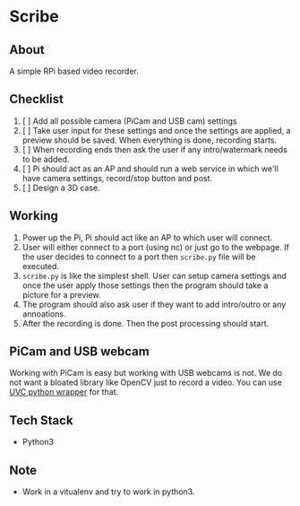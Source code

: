 # Scribe
## About
A simple RPi based video recorder.

## Checklist
1. [ ] Add all possible camera (PiCam and USB cam) settings
2. [ ] Take user input for these settings and once the settings are applied, a preview should be saved. When
 		everything is done, recording starts.
3. [ ] When recording ends then ask the user if any intro/watermark needs to be added.
4. [ ] Pi should act as an AP and should run a web service in which we'll have camera settings, record/stop
		button and post.
5. [ ] Design a 3D case.

## Working
1. Power up the Pi, Pi should act like an AP to which user will connect.
2. User will either connect to a port (using nc) or just go to the webpage. If the user decides to connect to a port then `scribe.py` file will be executed.
3. `scribe.py` is like the simplest shell. User can setup camera settings and once the user apply those settings then the program should take a picture for a preview.
4. The program should also ask user if they want to add intro/outro or any annoations.
5. After the recording is done. Then the post processing should start.

## PiCam and USB webcam
Working with PiCam is easy but working with USB webcams is not. We do not want a bloated library like OpenCV just to record a video. You can use [UVC python wrapper](https://github.com/pupil-labs/pyuvc/) for that.


## Tech Stack
* Python3

## Note
* Work in a vitualenv and try to work in python3.
